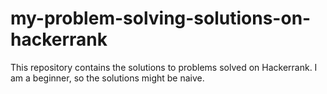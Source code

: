 # my-problem-solving-solutions-on-hackerrank
This repository contains the solutions to problems solved on Hackerrank. I am a beginner, so the solutions might be naive.
